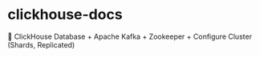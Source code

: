 # clickhouse-docs
🐾 ClickHouse Database + Apache Kafka + Zookeeper + Configure Cluster (Shards, Replicated)
